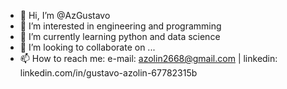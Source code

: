 - 👋 Hi, I’m @AzGustavo
- 👀 I’m interested in engineering and programming
- 🌱 I’m currently learning python and data science
- 💞️ I’m looking to collaborate on ...
- 📫 How to reach me: e-mail: azolin2668@gmail.com | linkedin: linkedin.com/in/gustavo-azolin-67782315b

<!---
AzGustavo/AzGustavo is a ✨ special ✨ repository because its `README.md` (this file) appears on your GitHub profile.
You can click the Preview link to take a look at your changes.
--->
